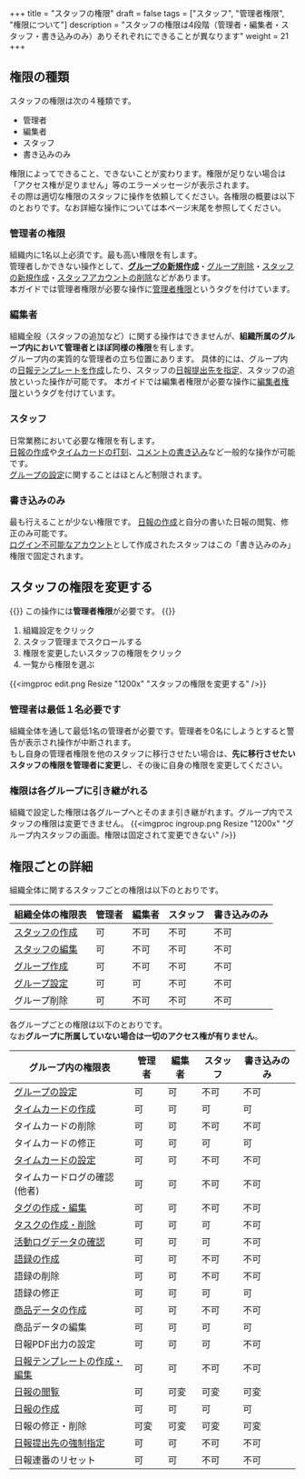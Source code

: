 +++
title = "スタッフの権限"
draft = false
tags = ["スタッフ", "管理者権限", "権限について"]
description = "スタッフの権限は4段階（管理者・編集者・スタッフ・書き込みのみ）ありそれぞれにできることが異なります"
weight = 21
+++

## 権限の種類

スタッフの権限は次の４種類です。

- 管理者
- 編集者
- スタッフ
- 書き込みのみ

権限によってできること、できないことが変わります。権限が足りない場合は「アクセス権が足りません」等のエラーメッセージが表示されます。  
その際は適切な権限のスタッフに操作を依頼してください。各権限の概要は以下のとおりです。なお詳細な操作については本ページ末尾を参照してください。

### 管理者の権限

組織内に1名以上必須です。最も高い権限を有します。  
管理者しかできない操作として、[**グループの新規作成**](/org/groupsetting/make/)・[グループ削除](/remove/group/)・[スタッフの新規作成](/org/staff/make/)・[スタッフアカウントの削除](/remove/staff/)などがあります。  
本ガイドでは管理者権限が必要な操作に[管理者権限](/tags/管理者権限/)というタグを付けています。

### 編集者

組織全般（スタッフの追加など）に関する操作はできませんが、**組織所属のグループ内において管理者とほぼ同様の権限**を有します。  
グループ内の実質的な管理者の立ち位置にあります。
具体的には、グループ内の[日報テンプレートを作成](/org/groupsetting/template/make/)したり、スタッフの[日報提出先を指定](/org/groupsetting/staff/dist/)、スタッフの追放といった操作が可能です。
本ガイドでは編集者権限が必要な操作に[編集者権限](/tags/編集者権限/)というタグを付けています。

### スタッフ

日常業務において必要な権限を有します。  
[日報の作成](/report/write/)や[タイムカードの打刻](/timecard/input/)、[コメントの書き込み](/report/read/comment/)など一般的な操作が可能です。  
[グループの設定](/org/groupsetting/)に関することはほとんど制限されます。

### 書き込みのみ

最も行えることが少ない権限です。
[日報の作成](/report/write/)と自分の書いた日報の閲覧、修正のみ可能です。  
[ログイン不可能なアカウント](http://localhost:1313/org/staff/make/#ログイン不可能なスタッフアカウントの作成)として作成されたスタッフはこの「書き込みのみ」権限で固定されます。

## スタッフの権限を変更する

{{<alice pos="right" icon="here">}}
この操作には**管理者権限**が必要です。
{{</alice>}}

1. 組織設定をクリック
1. スタッフ管理までスクロールする
1. 権限を変更したいスタッフの権限をクリック
1. 一覧から権限を選ぶ

{{<imgproc edit.png Resize "1200x" "スタッフの権限を変更する" />}}

### 管理者は最低１名必要です

組織全体を通して最低1名の管理者が必要です。管理者を0名にしようとすると警告が表示され操作が中断されます。  
もし自身の管理者権限を他のスタッフに移行させたい場合は、**先に移行させたいスタッフの権限を管理者に変更**し、その後に自身の権限を変更してください。

### 権限は各グループに引き継がれる

組織で設定した権限は各グループへとそのまま引き継がれます。グループ内でスタッフの権限は変更できません。
{{<imgproc ingroup.png Resize "1200x" "グループ内スタッフの画面。権限は固定されて変更できない" />}}

## 権限ごとの詳細

組織全体に関するスタッフごとの権限は以下のとおりです。

|組織全体の権限表|管理者|編集者|スタッフ|書き込みのみ|
|---|---|---|---|---|
|[スタッフの作成](/org/staff/make/)|可|不可|不可|不可|
|[スタッフの編集](/org/staff/manage/)|可|不可|不可|不可|
|[グループ作成](/org/groupsetting/make/)|可|不可|不可|不可|
|[グループ設定](/org/groupsetting/)|可|可|不可|不可|
|グループ削除|可|不可|不可|不可|

各グループごとの権限は以下のとおりです。  
なお**グループに所属していない場合は一切のアクセス権が有りません**。

|グループ内の権限表|管理者|編集者|スタッフ|書き込みのみ|
|---|---|---|---|---|
|[グループの設定](/org/groupsetting/)|可|可|不可|不可|
|[タイムカードの作成](/timecard/input/)|可|可|可|可|
|タイムカードの削除|可|可|不可|不可|
|タイムカードの修正|可|可|可|可|
|[タイムカードの設定](/timecard/setting/)|可|可|不可|不可|
|タイムカードログの確認(他者)|可|可|不可|不可|
|[タグの作成・編集](/org/groupsetting/tag/)|可|可|不可|不可|
|[タスクの作成・削除](/task/add/)|可|可|可|不可|
|[活動ログデータの確認](/org/groupsetting/log/)|可|可|可|不可|
|[語録の作成](/org/groupsetting/goroku/)|可|可|不可|不可|
|語録の削除|可|可|不可|不可|
|語録の修正|可|可|可|可|
|[商品データの作成](/org/groupsetting/point/)|可|可|不可|不可|
|商品データの編集|可|可|可|可|
|日報PDF出力の設定|可|可|可|不可|
|[日報テンプレートの作成・編集](/org/groupsetting/template/)|可|可|不可|不可|
|[日報の閲覧](/report/read/)|可|可変|可変|可変|
|[日報の作成](/report/write/)|可|可|可|可|
|日報の修正・削除|可変|可変|可変|可変|
|[日報提出先の強制指定](/org/groupsetting/staff/dist/)|可|可|不可|不可|
|日報連番のリセット|可|可|不可|不可|
